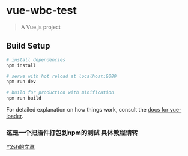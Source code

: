 # vue-wbc-test

> A Vue.js project

## Build Setup

``` bash
# install dependencies
npm install

# serve with hot reload at localhost:8080
npm run dev

# build for production with minification
npm run build
```

For detailed explanation on how things work, consult the [docs for vue-loader](http://vuejs.github.io/vue-loader).

### 这是一个把插件打包到npm的测试 具体教程请转 
[Y2sh的文章](https://www.imooc.com/article/19691)
